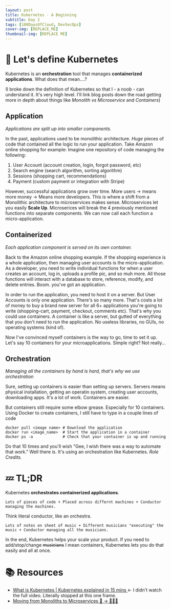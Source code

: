 ```yaml
---
layout: post
title: Kubernetes - A Beginning
subtitle: Day 2
tags: [100DaysOfCloud, DevSecOps]
cover-img: [REPLACE_ME]
thumbnail-img: [REPLACE ME]
---
```


# 🤨 Let's define Kubernetes

Kubernetes is an **orchestration** tool that manages **containerized applications**. What does that mean....?

(I broke down the definition of Kubernetes so that I - a noob - can understand it. It's very high level. I'll link blog posts down the road getting more in depth about things like *Monolith vs Microservice* and *Containers*)

## Application
*Applications are split up into smaller components.*

In the past, applications used to be monolithic architecture. *Huge* pieces of code that contained all the logic to run your application. Take Amazon online shopping for example: Imagine one repository of code managing the following:

1. User Account (account creation, login, forgot password, etc)
2. Search engine (search algorithm, sorting algorithm)
3. Sessions (shopping cart, recommendations)
4. Payment (custom payment or integration with Stripe)

However, successful applications grow over time. More users -> means more money -> Means more developers. This is where a shift from a Monolithic architecture to microservices makes sense. Microservices let you easily **Scale Up**. Microserices will break the 4 previously mentioned functions into separate components. We can now call each function a micro-application. 

## Containerized
*Each application component is served on its own container.*

Back to the Amazon online shopping example. If the shopping experience is a whole application, then managing user accounts is the micro-application. As a developer, you need to write individual functions for when a user creates an account, log in, uploads a profile pic, and so muh more. All those functions will interact with a database to store, reference, modify, and delete entries. Boom. you've got an application.

In order to run the application, you need to host it on a server. But User Accounts is only one application. There's so many more. That's costs a lot of money to buy a brand new server for all 6+ applications you're going to write (shopping-cart, payment, checkout, comments etc). That's why you could use containers. A container is like a server, but gutted of everything that you don't need to run the application. No useless libraries, no GUIs, no operating systems (kind of).

Now I've convinced myself containers is the way to go, time to set it up. Let's say 10 containers for your microapplications. Simple right? Not really...

## Orchestration
*Managing all the containers by hand is hard, that's why we use orchestration*

Sure, setting up containers is easier than setting up servers. Servers means physical installation, getting an operatin system, creating user accounts, downloading apps. It's a lot of work. Containers are easier.

But containers still require some elbow grease. Especially for 10 containers. Using Docker to create containers, I still have to type in a couple lines of code
```
docker pull <image name> # Download the application
docker run <image_name>  # Start the application in a container
docker ps -a             # Check that your container is up and running
```
Do that 10 times and you'll wish "Gee, I wish there was a way to automate that work." Well there is. It's using an orchestration like Kubernetes. *Role Credits.*

# 💤 TL;DR
Kubernetes **orchestrates containerized applications**.

`Lots of pieces of code + Placed across differnt machines + Conductor managing the machines.`

Think literal conductor, like an orchestra.

`Lots of notes on sheet of music + Different musicians "executing" the music + Conductor managing all the musicians.`

In the end, Kubernetes helps your scale your product. If you need to add/stop/change ~~musicians~~ I mean containers, Kubernetes lets you do that easily and all at once.

# 📚 Resources
- [What is Kubernetes | Kubernetes explained in 15 mins ](https://youtu.be/VnvRFRk_51k?t=87) <- I didn't watch the full video. Literally stopped at this one frame.
- [Moving from Monoliths to Microservices 🎂 → 🍰🍰🍰 ](https://www.youtube.com/watch?v=rckfN7xFig0)
